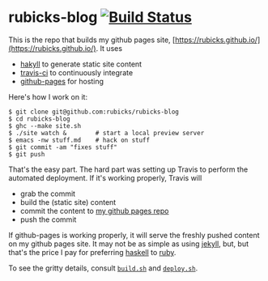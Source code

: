 rubicks-blog [![Build Status](https://travis-ci.org/rubicks/rubicks-blog.svg?branch=master)](https://travis-ci.org/rubicks/rubicks-blog)
============

This is the repo that builds my github pages site,
[https://rubicks.github.io/](https://rubicks.github.io/). It uses

* [hakyll][hakyll] to generate static site content
* [travis-ci][travis-ci] to continuously integrate
* [github-pages][github-pages] for hosting

Here's how I work on it:

    $ git clone git@github.com:rubicks/rubicks-blog
    $ cd rubicks-blog
    $ ghc --make site.sh
    $ ./site watch &        # start a local preview server
    $ emacs -nw stuff.md    # hack on stuff
    $ git commit -am "fixes stuff"
    $ git push

That's the easy part. The hard part was setting up Travis to perform the
automated deployment. If it's working properly, Travis will

* grab the commit
* build the (static site) content
* commit the content to [my github pages repo][my-github-pages-repo]
* push the commit

If github-pages is working properly, it will serve the freshly pushed content on
my github pages site. It may not be as simple as using [jekyll][jekyll], but,
but that's the price I pay for preferring [haskell][haskell] to [ruby][ruby].

To see the gritty details, consult [```build.sh```][build-sh] and
[```deploy.sh```][deploy-sh].

[hakyll]: http://jaspervdj.be/hakyll
[travis-ci]: https://travis-ci.com/
[github-pages]: https://pages.github.com/
[my-github-pages-repo]: https://github.com/rubicks/rubicks.github.io/
[my-github-pages-site]: https://rubicks.github.io/
[build-sh]: https://github.com/rubicks/rubicks-blog/blob/master/build.sh
[deploy-sh]: https://github.com/rubicks/rubicks-blog/blob/master/deploy.sh
[jekyll]: https://jekyllrb.com/
[haskell]: https://www.haskell.org/
[ruby]: https://www.ruby-lang.org/
